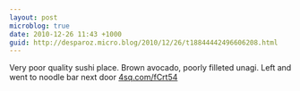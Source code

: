 ```yaml
---
layout: post
microblog: true
date: 2010-12-26 11:43 +1000
guid: http://desparoz.micro.blog/2010/12/26/t18844442496606208.html
---
```

Very poor quality sushi place. Brown avocado, poorly filleted unagi. Left and went to noodle bar next door [4sq.com/fCrt54](http://4sq.com/fCrt54)
